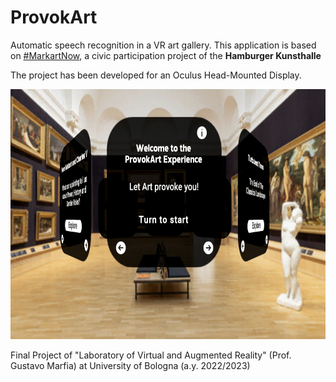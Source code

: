 # ProvokArt

Automatic speech recognition in a VR art gallery. This application is based on [#MarkartNow](https://www.hamburger-kunsthalle.de/makartnow), a civic participation project of the **Hamburger Kunsthalle**  

The project has been developed for an Oculus Head-Mounted Display.
<p align="center">
<img src="https://github.com/ManueleVeggi/provokart_vr/blob/d52dbbf02e54dc24501e9912135cc8981c67b257/OpeningScreenshot.png" style="height:25rem">
</p>
Final Project of "Laboratory of Virtual and Augmented Reality" (Prof. Gustavo Marfia) at University of Bologna (a.y. 2022/2023) 
